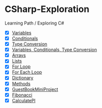 # CSharp-Exploration
Learning Path / Exploring C#

- [x] [Variables](Variables)
- [x] [Conditionals](Conditionals)
- [x] [Type Conversion](TypeConversion) 
- [x] [Variables, Conditionals, Type Conversion](VariablesAndConditionalsMiniProject) 
- [x] [Arrays](Arrays)
- [x] [Lists](Lists)
- [x] [For Loop](ForLoop)
- [x] [For Each Loop](ForEachLoops)
- [x] [Dictionary](Dictionary)
- [x] [Methods](Methods)
- [x] [GuestBookMiniProject](GuestBookMiniProject) 
- [x] [Fibonacci](Fibonacci)
- [x] [CalculatePI](CalculatePI)